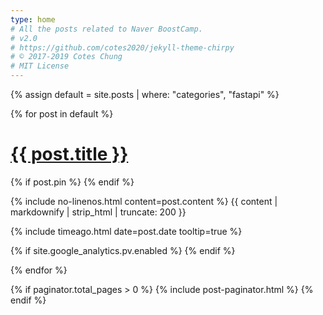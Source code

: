 ```yaml
---
type: home
# All the posts related to Naver BoostCamp.
# v2.0
# https://github.com/cotes2020/jekyll-theme-chirpy
# © 2017-2019 Cotes Chung
# MIT License
---
```


{% assign default = site.posts | where: "categories", "fastapi" %}


<div id="post-list">


{% for post in default %}

  <div class="post-preview">
    <div class="d-flex justify-content-between pr-xl-2">
      <h1><a href="{{ post.url | relative_url }}">{{ post.title }}</a></h1>
      {% if post.pin %}
        <i class="fas fa-thumbtack fa-fw text-muted mt-1 ml-2 mt-xl-2" data-toggle="tooltip" data-placement="left"
        title="Pinned"></i>
      {% endif %}
    </div>
    <div class="post-content">
      <p>
        {% include no-linenos.html content=post.content %}
        {{ content | markdownify | strip_html | truncate: 200 }}
      </p>
    </div>

<div class="post-meta text-muted">
  <!-- posted date -->
  <i class="far fa-clock fa-fw"></i>
  {% include timeago.html date=post.date tooltip=true %}

  <!-- page views -->
  {% if site.google_analytics.pv.enabled %}
  <i class="far fa-eye fa-fw"></i>
  <span id="pv_{{-post.title-}}" class="pageviews">
    <i class="fas fa-spinner fa-spin fa-fw"></i>
  </span>
  {% endif %}
</div>

  </div> <!-- .post-review -->

{% endfor %}

</div> <!-- #post-list -->

{% if paginator.total_pages > 0 %}
  {% include post-paginator.html %}
{% endif %}

